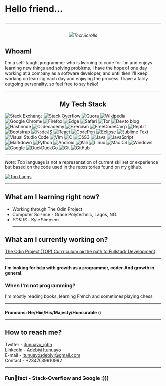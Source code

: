 # Hello friend... <hr>

<p align = "center"><img src= "https://user-images.githubusercontent.com/44436048/155865918-0513c726-3553-49b0-a62c-e6b4307cd397.gif"><i>TechScrolls</i></img></p>



<h2>WhoamI</h2>
 I'm a self-taught programmer who is learning to code for fun and enjoys learning new things and solving problems. I have the hope of one day working at a company as a software developer, and until then I'll keep working on learning each day and enjoying the process. I have a fairly outgoing personality, so feel free to say <i>hello</i>! <hr>

<h2 align = "center" >My Tech Stack</h2>

![Stack Exchange](https://img.shields.io/badge/StackExchange-%23ffffff.svg?style=for-the-badge&logo=StackExchange&logoColor=white) ![Stack Overflow](https://img.shields.io/badge/-Stackoverflow-FE7A16?style=for-the-badge&logo=stack-overflow&logoColor=white) ![Quora](https://img.shields.io/badge/Quora-%23B92B27.svg?style=for-the-badge&logo=Quora&logoColor=white) ![Wikipedia](https://img.shields.io/badge/Wikipedia-%23000000.svg?style=for-the-badge&logo=wikipedia&logoColor=white) ![Google Chrome](https://img.shields.io/badge/Google%20Chrome-4285F4?style=for-the-badge&logo=GoogleChrome&logoColor=white) ![Firefox](https://img.shields.io/badge/Firefox-FF7139?style=for-the-badge&logo=Firefox-Browser&logoColor=white) ![Edge](https://img.shields.io/badge/Edge-0078D7?style=for-the-badge&logo=Microsoft-edge&logoColor=white) ![Safari](https://img.shields.io/badge/Safari-000000?style=for-the-badge&logo=Safari&logoColor=white) ![Tor](https://img.shields.io/badge/Tor-7D4698?style=for-the-badge&logo=Tor-Browser&logoColor=white) ![Dev.to blog](https://img.shields.io/badge/dev.to-0A0A0A?style=for-the-badge&logo=dev.to&logoColor=white) ![Hashnode](https://img.shields.io/badge/Hashnode-2962FF?style=for-the-badge&logo=hashnode&logoColor=white) ![Codecademy](https://img.shields.io/badge/Codecademy-FFF0E5?style=for-the-badge&logo=codecademy&logoColor=1F243A) ![Exercism](https://img.shields.io/badge/Exercism-009CAB?style=for-the-badge&logo=exercism&logoColor=white) ![FreeCodeCamp](https://img.shields.io/badge/Freecodecamp-%23123.svg?style=for-the-badge&logo=freecodecamp&logoColor=green) ![Repl.it](https://img.shields.io/badge/Repl.it-%230D101E.svg?style=for-the-badge&logo=replit&logoColor=white) ![Bootstrap](https://img.shields.io/badge/bootstrap-%23563D7C.svg?style=for-the-badge&logo=bootstrap&logoColor=white) ![NodeJS](https://img.shields.io/badge/node.js-6DA55F?style=for-the-badge&logo=node.js&logoColor=white) ![React](https://img.shields.io/badge/react-%2320232a.svg?style=for-the-badge&logo=react&logoColor=%2361DAFB) ![CodePen](https://img.shields.io/badge/CodePen-white?style=for-the-badge&logo=codepen&logoColor=black) ![Eclipse](https://img.shields.io/badge/Eclipse-FE7A16.svg?style=for-the-badge&logo=Eclipse&logoColor=white) ![Sublime Text](https://img.shields.io/badge/sublime_text-%23575757.svg?style=for-the-badge&logo=sublime-text&logoColor=important) ![Visual Studio Code](https://img.shields.io/badge/Visual%20Studio%20Code-0078d7.svg?style=for-the-badge&logo=visual-studio-code&logoColor=white) ![Vim](https://img.shields.io/badge/VIM-%2311AB00.svg?style=for-the-badge&logo=vim&logoColor=white) ![C](https://img.shields.io/badge/c-%2300599C.svg?style=for-the-badge&logo=c&logoColor=white) ![CSS3](https://img.shields.io/badge/css3-%231572B6.svg?style=for-the-badge&logo=css3&logoColor=white) ![Java](https://img.shields.io/badge/java-%23ED8B00.svg?style=for-the-badge&logo=java&logoColor=white) ![JavaScript](https://img.shields.io/badge/javascript-%23323330.svg?style=for-the-badge&logo=javascript&logoColor=%23F7DF1E) ![Markdown](https://img.shields.io/badge/markdown-%23000000.svg?style=for-the-badge&logo=markdown&logoColor=white) ![Python](https://img.shields.io/badge/python-3670A0?style=for-the-badge&logo=python&logoColor=ffdd54) ![Android](https://img.shields.io/badge/Android-3DDC84?style=for-the-badge&logo=android&logoColor=white) ![Kali](https://img.shields.io/badge/Kali-268BEE?style=for-the-badge&logo=kalilinux&logoColor=white) ![Linux](https://img.shields.io/badge/Linux-FCC624?style=for-the-badge&logo=linux&logoColor=black) ![Mac OS](https://img.shields.io/badge/mac%20os-000000?style=for-the-badge&logo=macos&logoColor=F0F0F0) ![Windows](https://img.shields.io/badge/Windows-0078D6?style=for-the-badge&logo=windows&logoColor=white) ![Google](https://img.shields.io/badge/google-4285F4?style=for-the-badge&logo=google&logoColor=white) ![DuckDuckGo](https://img.shields.io/badge/DuckDuckGo-DE5833?style=for-the-badge&logo=DuckDuckGo&logoColor=white) ![Git](https://img.shields.io/badge/git-%23F05033.svg?style=for-the-badge&logo=git&logoColor=white) ![GitHub](https://img.shields.io/badge/github-%23121011.svg?style=for-the-badge&logo=github&logoColor=white) <hr>

_Note_: Top language is not a representation of current skillset or experience but based on the code used in the repositories found on my github. 

[![Top Langs](https://github-readme-stats.vercel.app/api/top-langs/?username=Artymanprince)](https://github.com/Artymanprince/github-readme-stats) <hr>

## What am I learning right now? 
  - Working through The Odin Project
  - Computer Science - Grace Polytechnic, Lagos, NG.
  - *YDKJS* - Kyle Simpson <hr>
 
## What am I currently working on?  
   [The Odin Project (TOP) Currriculum on the path to Fullstack Development](https://www.theodinproject.com/) <hr>

#### I’m looking for help with growth as a programmer, coder. And growth in general.

### When I'm not programming?

   I'm mostly reading books, learning French and sometimes playing chess<hr>
   
#### Pronouns: He/Him/His/Majesty/Honourable :) <hr>
   
## How to reach me?
  Twitter - [itunuayo_john](https://twitter.com/itunuayo_john) </br>
  LinkedIn - [Adebiyi Itunuayo](https://www.linkedin.com/in/adebiyi-itunuayo-397bab151) </br>
  E-mail - itunuayoadebiyi@gmail.com </br>
  Contact - +2347039910992 <hr>
  
### Funfact - Stack-Overflow and Google :)))
